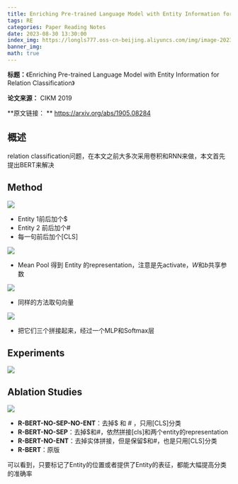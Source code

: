 ```yaml
---
title: Enriching Pre-trained Language Model with Entity Information for Relation Classification
tags: RE
categories: Paper Reading Notes
date: 2023-08-30 13:30:00
index_img: https://longls777.oss-cn-beijing.aliyuncs.com/img/image-20230830132809565.png
banner_img: 
math: true
---
```


**标题：**《Enriching Pre-trained Language Model with Entity Information for Relation Classification》

**论文来源：** CIKM 2019

**原文链接： ** https://arxiv.org/abs/1905.08284



## 概述

relation classification问题，在本文之前大多次采用卷积和RNN来做，本文首先提出BERT来解决



## Method

![](https://longls777.oss-cn-beijing.aliyuncs.com/img/image-20230830132809565.png)

- Entity 1前后加个$
- Entity 2 前后加个#
- 每一句前后加个[CLS]

![](https://longls777.oss-cn-beijing.aliyuncs.com/img/image-20230830133147303.png)

- Mean Pool 得到 Entity 的representation，注意是先activate，$W$和$b$共享参数

![](https://longls777.oss-cn-beijing.aliyuncs.com/img/image-20230830133429555.png)

- 同样的方法取句向量

![](https://longls777.oss-cn-beijing.aliyuncs.com/img/image-20230830133712545.png)

- 把它们三个拼接起来，经过一个MLP和Softmax层



## Experiments

![](https://longls777.oss-cn-beijing.aliyuncs.com/img/image-20230830135000823.png)

## Ablation Studies

![](https://longls777.oss-cn-beijing.aliyuncs.com/img/image-20230830135037102.png)

- **R-BERT-NO-SEP-NO-ENT**：去掉$ 和 # ，只用[CLS]分类
- **R-BERT-NO-SEP**：去掉$和#，依然拼接[cls]和两个entity的representation
- **R-BERT-NO-ENT**：去掉实体拼接，但是保留$和#，也是只用[CLS]分类
- **R-BERT**：原版

可以看到，只要标记了Entity的位置或者提供了Entity的表征，都能大幅提高分类的准确率
